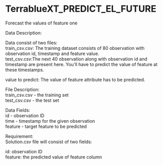 # TerrablueXT_PREDICT_EL_FUTURE
Forecast the values of feature one

Data Description:

Data consist of two files:  
train_csv.csv: The training dataset consists of 80 observation with observation id, timestamp and feature value.  
test_csv.csv:The next 40 observation along with observation id and timestamp are present here. You'll have to predict the value of feature at these timestamps.

value to predict: The value of feature attribute has to be predicted.

File Description:  
train_csv.csv - the training set    
test_csv.csv - the test set

Data Fields:  
id - observation ID   
time - timestamp for the given observation   
feature - target feature to be predicted


Requirement:  
 Solution.csv file will consist of two fields:

id: observation ID   
feature: the predicted value of feature column
